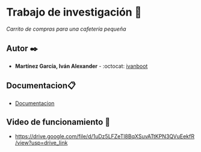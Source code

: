 # Trabajo de investigación 🔎

_Carrito de compras para una cafetería pequeña_

## Autor ✒️

* **Martínez García, Iván Alexander** - :octocat: [ivanboot](https://github.com/ivanboot)

## Documentacion📋
* [Documentacion](https://drive.google.com/file/d/1HiKXcjqogJ_f3R35dniu3h3HEJj0pZMZ/view?usp=sharing)
  
## Video de funcionamiento 📄
* https://drive.google.com/file/d/1uDz5LFZeTl8BqXSuvATtKPN3QVuEekfR/view?usp=drive_link
  
